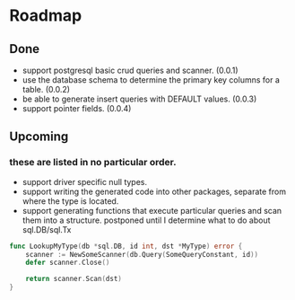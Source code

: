 # Roadmap
## Done
- support postgresql basic crud queries and scanner. (0.0.1)
- use the database schema to determine the primary key columns for a table. (0.0.2)
- be able to generate insert queries with DEFAULT values. (0.0.3)
- support pointer fields. (0.0.4)

## Upcoming
### these are listed in no particular order.
- support driver specific null types.
- support writing the generated code into other packages, separate from where the type is located.
- support generating functions that execute particular queries and scan them into a structure. postponed until I determine what to do about sql.DB/sql.Tx

```go
func LookupMyType(db *sql.DB, id int, dst *MyType) error {
    scanner := NewSomeScanner(db.Query(SomeQueryConstant, id))
    defer scanner.Close()

    return scanner.Scan(dst)
}
```
